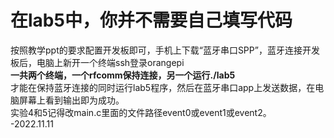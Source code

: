 # 在lab5中，你并不需要自己填写代码  
按照教学ppt的要求配置开发板即可，手机上下载“蓝牙串口SPP”，蓝牙连接开发板后，电脑上新开一个终端ssh登录orangepi  
**一共两个终端，一个rfcomm保持连接，另一个运行./lab5**  
才能在保持蓝牙连接的同时运行lab5程序，然后在蓝牙串口app上发送数据，在电脑屏幕上看到输出即为成功。  
实验4和5记得改main.c里面的文件路径event0或event1或event2。  
                                   -2022.11.11

